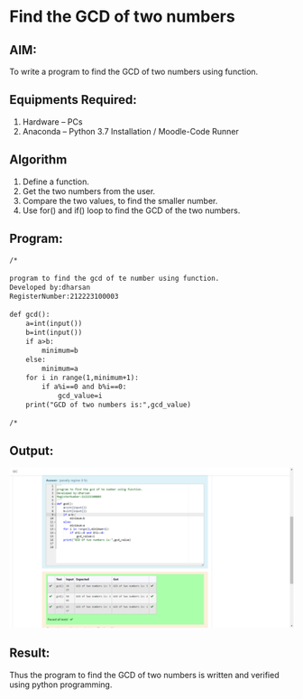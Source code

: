 # Find the GCD of two numbers

## AIM:
To write a program to find the GCD of two numbers using function.

## Equipments Required:
1. Hardware – PCs
2. Anaconda – Python 3.7 Installation / Moodle-Code Runner

## Algorithm
1. Define a function.
2. Get the two numbers from the user.
3. Compare the two values, to find the smaller number.
4. Use for() and if() loop to find the GCD of the two numbers.

## Program:
```
/*

program to find the gcd of te number using function.
Developed by:dharsan
RegisterNumber:212223100003

def gcd():
    a=int(input())
    b=int(input())
    if a>b:
        minimum=b
    else:
        minimum=a
    for i in range(1,minimum+1):
        if a%i==0 and b%i==0:
            gcd_value=i
    print("GCD of two numbers is:",gcd_value)

/*
```

## Output:
![Alt text](<Screenshot (65).png>)

## Result:
Thus the program to find the GCD of two numbers is written and verified using python programming.
